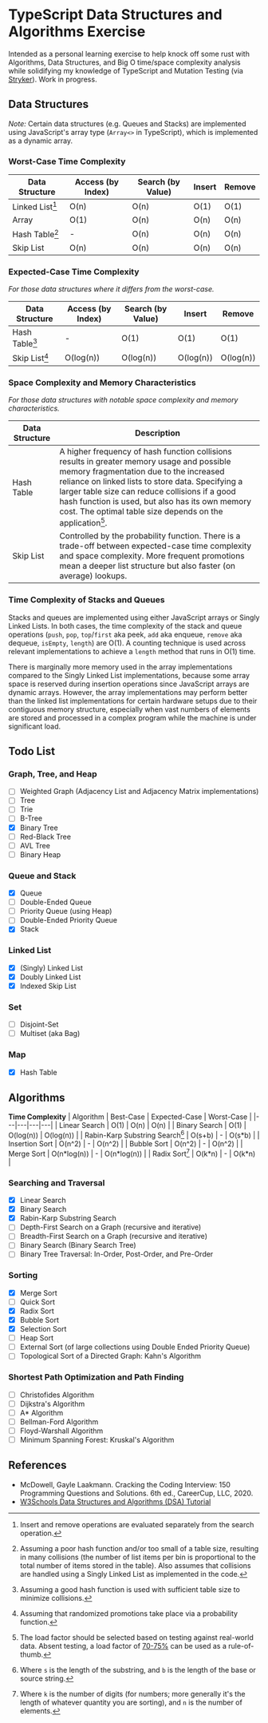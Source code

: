 # TypeScript Data Structures and Algorithms Exercise

Intended as a personal learning exercise to help knock off some rust with Algorithms, Data Structures, and Big O time/space complexity analysis while solidifying my knowledge of TypeScript and Mutation Testing (via [Stryker](https://stryker-mutator.io/docs/)). Work in progress.

## Data Structures

_Note:_ Certain data structures (e.g. Queues and Stacks) are implemented using JavaScript's array type (`Array<>` in TypeScript), which is implemented as a dynamic array.

### Worst-Case Time Complexity

| Data Structure | Access (by Index) | Search (by Value) | Insert | Remove |
|---|---|---|---|---|
| Linked List[^1] | O(n) | O(n) | O(1) | O(1) |
| Array | O(1) | O(n) | O(n) | O(n) |
| Hash Table[^2] | - | O(n) | O(n) | O(n) |
| Skip List | O(n) | O(n) | O(n) | O(n) |

[^1]: Insert and remove operations are evaluated separately from the search operation.
[^2]: Assuming a poor hash function and/or too small of a table size, resulting in many collisions (the number of list items per bin is proportional to the total number of items stored in the table). Also assumes that collisions are handled using a Singly Linked List as implemented in the code.

### Expected-Case Time Complexity

_For those data structures where it differs from the worst-case._

| Data Structure | Access (by Index) | Search (by Value) | Insert | Remove |
|---|---|---|---|---|
| Hash Table[^3] | - | O(1) | O(1) | O(1) |
| Skip List[^4] | O(log(n)) | O(log(n)) | O(log(n)) | O(log(n)) |

[^3]: Assuming a good hash function is used with sufficient table size to minimize collisions.
[^4]: Assuming that randomized promotions take place via a probability function.

### Space Complexity and Memory Characteristics

_For those data structures with notable space complexity and memory characteristics._

| Data Structure | Description |
|---|---|
| Hash Table | A higher frequency of hash function collisions results in greater memory usage and possible memory fragmentation due to the increased reliance on linked lists to store data. Specifying a larger table size can reduce collisions if a good hash function is used, but also has its own memory cost. The optimal table size depends on the application[^5]. |
| Skip List | Controlled by the probability function. There is a trade-off between expected-case time complexity and space complexity. More frequent promotions mean a deeper list structure but also faster (on average) lookups. |

[^5]: The load factor should be selected based on testing against real-world data. Absent testing, a load factor of [70-75%](https://stackoverflow.com/a/22745283) can be used as a rule-of-thumb.

### Time Complexity of Stacks and Queues

Stacks and queues are implemented using either JavaScript arrays or Singly Linked Lists. In both cases, the time complexity of the stack and queue operations (`push`, `pop`, `top`/`first` aka peek, `add` aka enqueue, `remove` aka dequeue, `isEmpty`, `length`) are O(1). A counting technique is used across relevant implementations to achieve a `length` method that runs in O(1) time.

There is marginally more memory used in the array implementations compared to the Singly Linked List implementations, because some array space is reserved during insertion operations since JavaScript arrays are dynamic arrays. However, the array implementations may perform better than the linked list implementations for certain hardware setups due to their contiguous memory structure, especially when vast numbers of elements are stored and processed in a complex program while the machine is under significant load.

## Todo List

### Graph, Tree, and Heap

- [ ] Weighted Graph (Adjacency List and Adjacency Matrix implementations)
- [ ] Tree
- [ ] Trie
- [ ] B-Tree
- [x] Binary Tree
- [ ] Red-Black Tree
- [ ] AVL Tree
- [ ] Binary Heap

### Queue and Stack

- [x] Queue
- [ ] Double-Ended Queue
- [ ] Priority Queue (using Heap)
- [ ] Double-Ended Priority Queue
- [x] Stack

### Linked List

- [x] (Singly) Linked List
- [x] Doubly Linked List
- [x] Indexed Skip List

### Set

- [ ] Disjoint-Set
- [ ] Multiset (aka Bag)

### Map

- [x] Hash Table

## Algorithms

**Time Complexity**
| Algorithm | Best-Case | Expected-Case | Worst-Case |
|---|---|---|---|
| Linear Search | O(1) | O(n) | O(n) |
| Binary Search | O(1) | O(log(n)) | O(log(n)) |
| Rabin-Karp Substring Search[^6] | O(s+b) | - | O(s\*b) |
| Insertion Sort | O(n^2) | - | O(n^2) |
| Bubble Sort | O(n^2) | - | O(n^2) |
| Merge Sort | O(n\*log(n)) | - | O(n\*log(n)) |
| Radix Sort[^7] | O(k\*n) | - | O(k\*n) |

[^6]: Where `s` is the length of the substring, and `b` is the length of the base or source string.
[^7]: Where `k` is the number of digits (for numbers; more generally it's the length of whatever quantity you are sorting), and `n` is the number of elements.

### Searching and Traversal

- [x] Linear Search
- [x] Binary Search
- [x] Rabin-Karp Substring Search
- [ ] Depth-First Search on a Graph (recursive and iterative)
- [ ] Breadth-First Search on a Graph (recursive and iterative)
- [ ] Binary Search (Binary Search Tree)
- [ ] Binary Tree Traversal: In-Order, Post-Order, and Pre-Order

### Sorting

- [x] Merge Sort
- [ ] Quick Sort
- [x] Radix Sort
- [x] Bubble Sort
- [x] Selection Sort
- [ ] Heap Sort
- [ ] External Sort (of large collections using Double Ended Priority Queue)
- [ ] Topological Sort of a Directed Graph: Kahn's Algorithm

### Shortest Path Optimization and Path Finding

- [ ] Christofides Algorithm
- [ ] Dijkstra's Algorithm
- [ ] A* Algorithm
- [ ] Bellman-Ford Algorithm
- [ ] Floyd-Warshall Algorithm
- [ ] Minimum Spanning Forest: Kruskal's Algorithm

## References

- McDowell, Gayle Laakmann. Cracking the Coding Interview: 150 Programming Questions and Solutions. 6th ed., CareerCup, LLC, 2020.
- [W3Schools Data Structures and Algorithms (DSA) Tutorial](https://www.w3schools.com/dsa/index.php)
